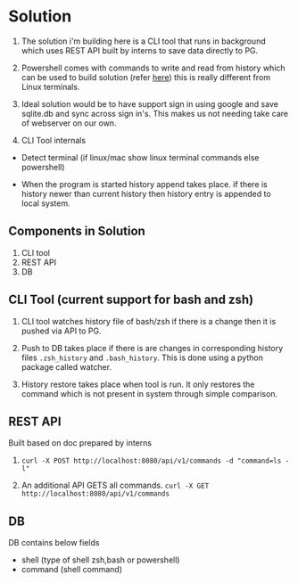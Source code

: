 # Solution 

1. The solution i'm building here is a CLI tool that runs in background which uses REST API built by interns to save data directly to PG.

2. Powershell comes with commands to write and read from history which can be used to build solution (refer [here](https://learn.microsoft.com/en-us/powershell/module/microsoft.powershell.core/about/about_history?view=powershell-7.4#history-cmdlets)) this is really different from Linux terminals.

3. Ideal solution would be to have support sign in using google and save sqlite.db and sync across sign in's. This makes us not needing take care of webserver on our own.

4. CLI Tool internals
- Detect terminal (if linux/mac show linux terminal commands else powershell)

- When the program is started history append takes place. if there is history newer than current history then history entry is appended to local system.


## Components in Solution

1. CLI tool
2. REST API
3. DB

## CLI Tool (current support for bash and zsh)

1. CLI tool watches history file of bash/zsh if there is a change then it is pushed via API to PG.

2. Push to DB takes place if there is are changes in corresponding history files `.zsh_history` and `.bash_history`. This is done using a python package called watcher.

4. History restore takes place when tool is run. It only restores the command which is not present in system through simple comparison.
 

## REST API

Built based on doc prepared by interns

1.  `curl -X POST http://localhost:8080/api/v1/commands -d "command=ls -l"`

2. An additional API GETS all commands.
  `curl -X GET http://localhost:8080/api/v1/commands`  


## DB

DB contains below fields 
- shell (type of shell zsh,bash or powershell)
- command (shell command)